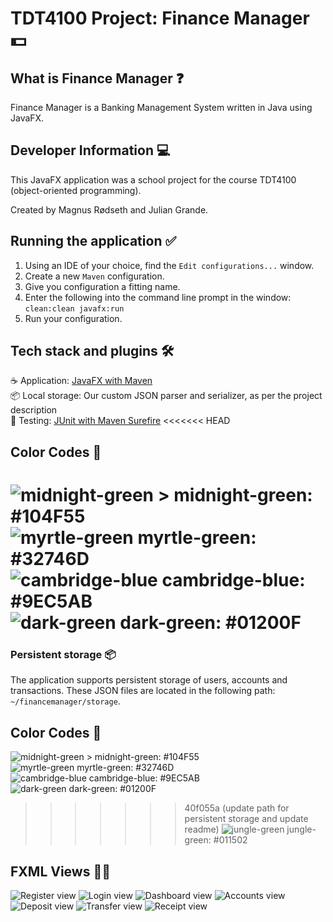 # TDT4100 Project: Finance Manager 💵

## What is Finance Manager ❓

Finance Manager is a Banking Management System written in Java using JavaFX.

## Developer Information 💻

This JavaFX application was a school project for the course TDT4100 (object-oriented programming).

Created by Magnus Rødseth and Julian Grande.

## Running the application ✅

1. Using an IDE of your choice, find the `Edit configurations...` window.
2. Create a new `Maven` configuration.
3. Give you configuration a fitting name.
4. Enter the following into the command line prompt in the window: `clean:clean javafx:run`
5. Run your configuration.

## Tech stack and plugins 🛠

☕️ Application: [JavaFX with Maven](https://github.com/openjfx/javafx-maven-plugin)  
📦 Local storage: Our custom JSON parser and serializer, as per the project description  
🧪 Testing: [JUnit with Maven Surefire](https://maven.apache.org/surefire/maven-surefire-plugin/examples/junit.html)
<<<<<<< HEAD

## Color Codes 🎨

![midnight-green >](project/src/main/resources/financemanager/images/colour_scheme/midnight-green.png) midnight-green: #104F55  
![myrtle-green](project/src/main/resources/financemanager/images/colour_scheme/myrtle-green.png) myrtle-green: #32746D  
![cambridge-blue](project/src/main/resources/financemanager/images/colour_scheme/cambridge-blue.png) cambridge-blue: #9EC5AB  
![dark-green](project/src/main/resources/financemanager/images/colour_scheme/dark-green.png) dark-green: #01200F  
=======

### Persistent storage 📦

The application supports persistent storage of users, accounts and transactions. These JSON files are located in the
following path: `~/financemanager/storage`.

## Color Codes 🎨

![midnight-green >](project/src/main/resources/financemanager/images/colour_scheme/midnight-green.png) midnight-green:
#104F55    
![myrtle-green](project/src/main/resources/financemanager/images/colour_scheme/myrtle-green.png) myrtle-green:
#32746D   
![cambridge-blue](project/src/main/resources/financemanager/images/colour_scheme/cambridge-blue.png) cambridge-blue:
#9EC5AB    
![dark-green](project/src/main/resources/financemanager/images/colour_scheme/dark-green.png) dark-green: #01200F    
>>>>>>> 40f055a (update path for persistent storage and update readme)
![jungle-green](project/src/main/resources/financemanager/images/colour_scheme/jungle-green.png) jungle-green: #011502

## FXML Views 👨‍🎨

![Register view](project/src/main/resources/financemanager/images/screenshots/register-view.png)
![Login view](project/src/main/resources/financemanager/images/screenshots/login-view.png)
![Dashboard view](project/src/main/resources/financemanager/images/screenshots/dashboard-view.png)
![Accounts view](project/src/main/resources/financemanager/images/screenshots/accounts-view.png)
![Deposit view](project/src/main/resources/financemanager/images/screenshots/deposit-view.png)
![Transfer view](project/src/main/resources/financemanager/images/screenshots/transfer-view.png)
![Receipt view](project/src/main/resources/financemanager/images/screenshots/receipt-view.png)
